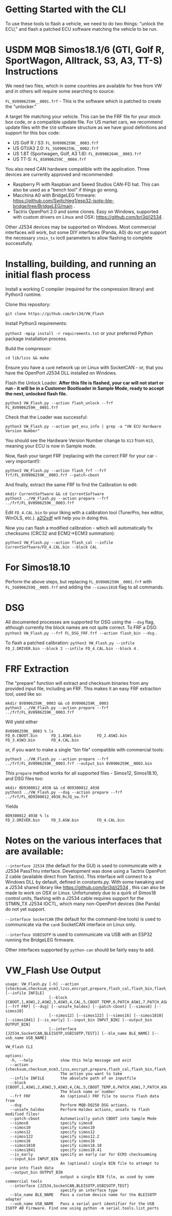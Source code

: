 # Getting Started with the CLI

To use these tools to flash a vehicle, we need to do two things: "unlock the ECU," and flash a patched ECU software
matching the vehicle to be run.

# USDM MQB Simos18.1/6 (GTI, Golf R, SportWagon, Alltrack, S3, A3, TT-S) Instructions

We need two files, which in some countries are available for free from VW and in others will require some searching to
source:

`FL_8V0906259H__0001.frf` - This is the software which is patched to create the "unlocker."

A target file matching your vehicle. This can be the FRF file for your stock box code, or a compatible update file. For
US market cars, we recommend update files with the `S50` software structure as we have good definitions and support for
this box code:

* US Golf R / S3: `FL_8V0906259K__0003.frf`
* US GTI/A3 2.0: `FL_5G0906259L__0002.frf`
* US 1.8T (Sportwagen, Golf, A3 1.8): `FL_8V0906264K__0003.frf`
* US TT-S: `FL_8S0906259C__0004.frf`

You also need CAN hardware compatible with the application. Three devices are currently approved and recommended:

* Raspberry Pi with Raspbian and Seeed Studios CAN-FD hat. This can also be used as a "bench tool" if things go wrong.
* Macchina A0 with BridgeLEG firmware: https://github.com/Switchleg1/esp32-isotp-ble-bridge/tree/BridgeLEG/main .
* Tactrix OpenPort 2.0 and some clones. Easy on Windows, supported with custom drivers on Linux and
  OSX: https://github.com/bri3d/j2534 .

Other J2534 devices may be supported on Windows. Most commercial interfaces will work, but some DIY interfaces (Panda,
A0) do not yet support the necessary `stmin_tx` ioctl parameters to allow flashing to complete successfully.

# Installing, building, and running an initial flash process

Install a working C compiler (required for the compression library) and Python3 runtime.

Clone this repository:

`git clone https://github.com/bri3d/VW_Flash`

Install Python3 requirements:

`python3 -mpip install -r requirements.txt` or your preferred Python package installation process.

Build the compressor:

`cd lib/lzss && make`

Ensure you have a `can0` network up on Linux with SocketCAN - or, that you have the OpenPort J2534 DLL installed on
Windows.

Flash the Unlock Loader. **After this file is flashed, your car will not start or run - it will be in a Customer
Bootloader in Sample Mode, ready to accept the next, unlocked flash file.**

`python3 VW_Flash.py --action flash_unlock --frf FL_8V0906259H__0001.frf`

Check that the Loader was successful:

`python3 VW_Flash.py --action get_ecu_info | grep -a "VW ECU Hardware Version Number"`

You should see the Hardware Version Number change to `X13` from `H13`, meaning your ECU is now in Sample mode.

Now, flash your target FRF (replacing with the correct FRF for your car - very important!):

`python3 VW_Flash.py --action flash_frf --frf frf/FL_8V0906259K__0003.frf --patch-cboot`

And finally, extract the same FRF to find the Calibration to edit:

```
mkdir CurrentSoftware && cd CurrentSoftware
python3 ../VW_Flash.py --action prepare --frf ../frf/FL_8V0906259K__0003.frf 
```

Edit `FD_4.CAL.bin` to your liking with a calibration tool (TunerPro, hex editor, WinOLS,
etc.). [a2l2xdf](https://github.com/bri3d/a2l2xdf) will help you in doing this.

Now you can flash a modified calibration - which will automatically fix checksums (CRC32 and ECM2->ECM3 summation):

`python3 VW_Flash.py --action flash_cal --infile CurrentSoftware/FD_4.CAL.bin --block CAL`

# For Simos18.10

Perform the above steps, but replacing `FL_8V0906259H__0001.frf` with `FL_5G0906259Q__0005.frf` and adding the
`--simos1810` flag to all commands.

# DSG

All documented processes are supported for DSG using the `--dsg` flag, although currently the block names are not quite
correct. To FRF a DSG: `python3 VW_Flash.py --frf FL_DSG_FRF.frf --action flash_bin --dsg` .

To flash a patched calibration:
`python3 VW_Flash.py --infile FD_2.DRIVER.bin --block 2 --infile FD_4.CAL.bin --block 4` .

# FRF Extraction

The "prepare" function will extract and checksum binaries from any provided input file, including an FRF. This makes it
an easy FRF extraction tool, used like so:

```
mkdir 8V0906259K__0003 && cd 8V0906259K__0003
python3 ../VW_Flash.py --action prepare --frf ../frf/FL_8V0906259K__0003.frf 
```

Will yield either

```
8V0906259K__0003 % ls
FD_0.CBOOT.bin		FD_1.ASW1.bin		FD_2.ASW2.bin		FD_3.ASW3.bin		FD_4.CAL.bin
```

or, if you want to make a single "bin file" compatible with commercial tools:

```
python3 ../VW_Flash.py --action prepare --frf ../frf/FL_8V0906259K__0003.frf --output_bin 8V0906259K__0003.bin
```

This `prepare` method works for all supported files - Simos12, Simos18.10, and DSG files too:

```
mkdir 0D9300012_4938 && cd 0D9300012_4938
python3 ../VW_Flash.py --dsg --action prepare --frf ../frf/FL_0D9300012_4938_RcJQ_sw.frf
```

Yields

```
0D9300012_4938 % ls
FD_2.DRIVER.bin		FD_3.ASW.bin		FD_4.CAL.bin
```

# Notes on the various interfaces that are available:

`--interface J2534` (the default for the GUI) is used to communicate with a J2534 PassThru interface. Development was
done using a Tactrix OpenPort 2 cable (available direct from Tactrix). This interface will connect to a Windows DLL by
default, defined in constants.py. With some tweaking and a J2534 shared library like https://github.com/bri3d/j2534 ,
this can also be made to work on OSX or Linux. Unfortunately due to a quirk of Simos18 control units, flashing with a
J2534 cable requires support for the STMIN_TX J2534 IOCTL, which many non-OpenPort devices (like Panda) do not yet
support.

`--interface SocketCAN` (the default for the command-line tools) is used to communicate via the `can0` SocketCAN
interface on Linux only.

`--interface USBISOTP` is used to communicate via USB with an ESP32 running the BridgeLEG firmware.

Other interfaces supported by `python-can` should be fairly easy to add.

# VW_Flash Use Output

```
usage: VW_Flash.py [-h] --action {checksum,checksum_ecm3,lzss,encrypt,prepare,flash_cal,flash_bin,flash_frf,flash_raw,flash_unlock,get_ecu_info,get_dtcs} [--infile INFILE]
                   [--block {CBOOT,1,ASW1,2,ASW2,3,ASW3,4,CAL,5,CBOOT_TEMP,6,PATCH_ASW1,7,PATCH_ASW2,8,PATCH_ASW3,9}] [--frf FRF] [--dsg] [--unsafe_haldex] [--patch-cboot] [--simos8] [--simos10]
                   [--simos12] [--simos122] [--simos16] [--simos1810] [--simos1841] [--is_early] [--input_bin INPUT_BIN] [--output_bin OUTPUT_BIN]
                   [--interface {J2534,SocketCAN,BLEISOTP,USBISOTP,TEST}] [--ble_name BLE_NAME] [--usb_name USB_NAME]

VW_Flash CLI

options:
  -h, --help            show this help message and exit
  --action {checksum,checksum_ecm3,lzss,encrypt,prepare,flash_cal,flash_bin,flash_frf,flash_raw,flash_unlock,get_ecu_info,get_dtcs}
                        The action you want to take
  --infile INFILE       the absolute path of an inputfile
  --block {CBOOT,1,ASW1,2,ASW2,3,ASW3,4,CAL,5,CBOOT_TEMP,6,PATCH_ASW1,7,PATCH_ASW2,8,PATCH_ASW3,9}
                        The block name or number
  --frf FRF             An (optional) FRF file to source flash data from
  --dsg                 Perform MQB-DQ250 DSG actions.
  --unsafe_haldex       Perform Haldex actions, unsafe to flash modified files!
  --patch-cboot         Automatically patch CBOOT into Sample Mode
  --simos8              specify simos8
  --simos10             specify simos10
  --simos12             specify simos12
  --simos122            specify simos12.2
  --simos16             specify simos16
  --simos1810           specify simos18.10
  --simos1841           specify simos18.41
  --is_early            specify an early car for ECM3 checksumming
  --input_bin INPUT_BIN
                        An (optional) single BIN file to attempt to parse into flash data
  --output_bin OUTPUT_BIN
                        output a single BIN file, as used by some commercial tools
  --interface {J2534,SocketCAN,BLEISOTP,USBISOTP,TEST}
                        specify an interface type
  --ble_name BLE_NAME   Pass a custom device name for the BLEISOTP adapter
  --usb_name USB_NAME   Pass a serial port identifier for the USB ISOTP A0 Firmware. Find one using python -m serial.tools.list_ports
```